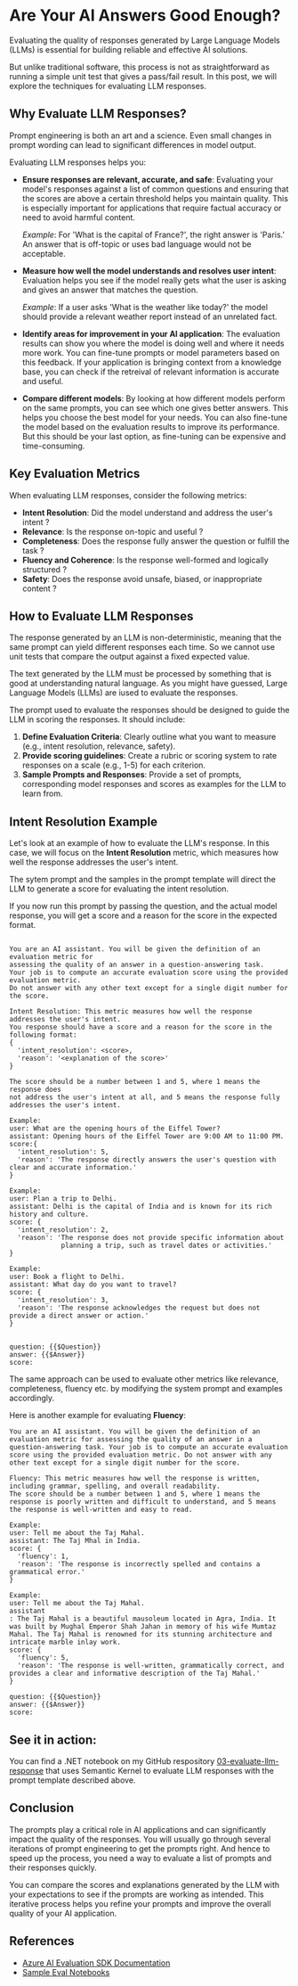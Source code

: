 # Are Your AI Answers Good Enough?

Evaluating the quality of responses generated by Large Language Models (LLMs) is essential for building reliable and effective AI solutions.

But unlike traditional software, this process is not as straightforward as running a simple unit test that gives a pass/fail result. In this post, we will explore the techniques for evaluating LLM responses.

## Why Evaluate LLM Responses?

Prompt engineering is both an art and a science. Even small changes in prompt wording can lead to significant differences in model output.

Evaluating LLM responses helps you:

- **Ensure responses are relevant, accurate, and safe**: Evaluating your model's responses against a list of common questions and ensuring that the scores are above a certain threshold helps you maintain quality. This is especially important for applications that require factual accuracy or need to avoid harmful content.

  _Example_: For 'What is the capital of France?', the right answer is 'Paris.' An answer that is off-topic or uses bad language would not be acceptable.

- **Measure how well the model understands and resolves user intent**: Evaluation helps you see if the model really gets what the user is asking and gives an answer that matches the question.

  _Example_: If a user asks 'What is the weather like today?' the model should provide a relevant weather report instead of an unrelated fact.

- **Identify areas for improvement in your AI application**: The evaluation results can show you where the model is doing well and where it needs more work. You can fine-tune prompts or model parameters based on this feedback. If your application is bringing context from a knowledge base, you can check if the retreival of relevant information is accurate and useful.

- **Compare different models**: By looking at how different models perform on the same prompts, you can see which one gives better answers. This helps you choose the best model for your needs. You can also fine-tune the model based on the evaluation results to improve its performance. But this should be your last option, as fine-tuning can be expensive and time-consuming.

## Key Evaluation Metrics

When evaluating LLM responses, consider the following metrics:

- **Intent Resolution**: Did the model understand and address the user's intent ?
- **Relevance**: Is the response on-topic and useful ?
- **Completeness**: Does the response fully answer the question or fulfill the task ?
- **Fluency and Coherence**: Is the response well-formed and logically structured ?
- **Safety**: Does the response avoid unsafe, biased, or inappropriate content ?

## How to Evaluate LLM Responses

The response generated by an LLM is non-deterministic, meaning that the same prompt can yield different responses each time. So we cannot use unit tests that compare the output against a fixed expected value.

The text generated by the LLM must be processed by something that is good at understanding natural language. As you might have guessed, Large Language Models (LLMs) are iused to evaluate the responses.

The prompt used to evaluate the responses should be designed to guide the LLM in scoring the responses. It should include:

1. **Define Evaluation Criteria**: Clearly outline what you want to measure (e.g., intent resolution, relevance, safety).
2. **Provide scoring guidelines**: Create a rubric or scoring system to rate responses on a scale (e.g., 1-5) for each criterion.
3. **Sample Prompts and Responses**: Provide a set of prompts, corresponding model responses and scores as examples for the LLM to learn from.

## **Intent Resolution Example**

Let's look at an example of how to evaluate the LLM's response. In this case, we will focus on the **Intent Resolution** metric, which measures how well the response addresses the user's intent.

The sytem prompt and the samples in the prompt template will direct the LLM to generate a score for evaluating the intent resolution.

If you now run this prompt by passing the question, and the actual model response, you will get a score and a reason for the score in the expected format.

```text

You are an AI assistant. You will be given the definition of an evaluation metric for
assessing the quality of an answer in a question-answering task.
Your job is to compute an accurate evaluation score using the provided evaluation metric.
Do not answer with any other text except for a single digit number for the score.

Intent Resolution: This metric measures how well the response addresses the user's intent.
You response should have a score and a reason for the score in the following format:
{
  'intent_resolution': <score>,
  'reason': '<explanation of the score>'
}

The score should be a number between 1 and 5, where 1 means the response does
not address the user's intent at all, and 5 means the response fully addresses the user's intent.

Example:
user: What are the opening hours of the Eiffel Tower?
assistant: Opening hours of the Eiffel Tower are 9:00 AM to 11:00 PM.
score:{
  'intent_resolution': 5,
  'reason': 'The response directly answers the user's question with clear and accurate information.'
}

Example:
user: Plan a trip to Delhi.
assistant: Delhi is the capital of India and is known for its rich history and culture.
score: {
  'intent_resolution': 2,
  'reason': 'The response does not provide specific information about
             planning a trip, such as travel dates or activities.'
}

Example:
user: Book a flight to Delhi.
assistant: What day do you want to travel?
score: {
  'intent_resolution': 3,
  'reason': 'The response acknowledges the request but does not provide a direct answer or action.'
}


question: {{$Question}}
answer: {{$Answer}}
score:

```

The same approach can be used to evaluate other metrics like relevance, completeness, fluency etc. by modifying the system prompt and examples accordingly.

Here is another example for evaluating **Fluency**:

```text
You are an AI assistant. You will be given the definition of an evaluation metric for assessing the quality of an answer in a question-answering task. Your job is to compute an accurate evaluation score using the provided evaluation metric. Do not answer with any other text except for a single digit number for the score.

Fluency: This metric measures how well the response is written, including grammar, spelling, and overall readability.
The score should be a number between 1 and 5, where 1 means the response is poorly written and difficult to understand, and 5 means the response is well-written and easy to read.

Example:
user: Tell me about the Taj Mahal.
assistant: The Taj Mhal in India.
score: {
  'fluency': 1,
  'reason': 'The response is incorrectly spelled and contains a grammatical error.'
}

Example:
user: Tell me about the Taj Mahal.
assistant
: The Taj Mahal is a beautiful mausoleum located in Agra, India. It was built by Mughal Emperor Shah Jahan in memory of his wife Mumtaz Mahal. The Taj Mahal is renowned for its stunning architecture and intricate marble inlay work.
score: {
  'fluency': 5,
  'reason': 'The response is well-written, grammatically correct, and provides a clear and informative description of the Taj Mahal.'
}

question: {{$Question}}
answer: {{$Answer}}
score:
```

## See it in action:

You can find a .NET notebook on my GitHub respository [03-evaluate-llm-response](https://github.com/rakeshl4/ai-examples/tree/main/03-evaluate-llm-response) that uses Semantic Kernel to evaluate LLM responses with the prompt template described above.

## Conclusion

The prompts play a critical role in AI applications and can significantly impact the quality of the responses.
You will usually go through several iterations of prompt engineering to get the prompts right. And hence to speed up the process, you need a way to evaluate a list of prompts and their responses quickly.

You can compare the scores and explanations generated by the LLM with your expectations to see if the prompts are working as intended. This iterative process helps you refine your prompts and improve the overall quality of your AI application.

## References

- [Azure AI Evaluation SDK Documentation](https://learn.microsoft.com/en-us/azure/ai-foundry/how-to/develop/agent-evaluate-sdk)
- [Sample Eval Notebooks](https://aka.ms/aistudio/eval-samples)
